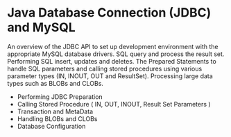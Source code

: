 # Java Database Connection (JDBC) and MySQL
An overview of the JDBC API to set up development environment with the appropriate MySQL database drivers. SQL query and process the result set.  Performing SQL insert, updates and deletes.  The Prepared Statements to handle SQL parameters and calling stored procedures using various parameter types (IN, INOUT, OUT and ResultSet). Processing large data types such as BLOBs and CLOBs. 

- Performing JDBC Preparation
- Calling Stored Procedure ( IN, OUT, INOUT, Result Set Parameters )
- Transaction and MetaData
- Handling BLOBs and CLOBs
- Database Configuration

